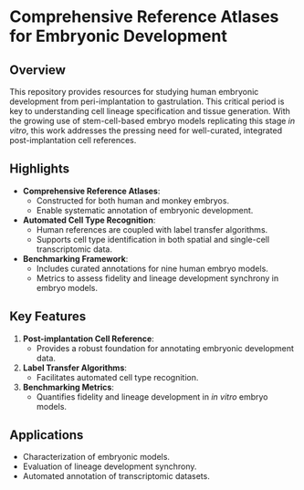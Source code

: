 # Comprehensive Reference Atlases for Embryonic Development

## Overview
This repository provides resources for studying human embryonic development from peri-implantation to gastrulation. This critical period is key to understanding cell lineage specification and tissue generation. With the growing use of stem-cell-based embryo models replicating this stage *in vitro*, this work addresses the pressing need for well-curated, integrated post-implantation cell references.

## Highlights
- **Comprehensive Reference Atlases**:
  - Constructed for both human and monkey embryos.
  - Enable systematic annotation of embryonic development.
- **Automated Cell Type Recognition**:
  - Human references are coupled with label transfer algorithms.
  - Supports cell type identification in both spatial and single-cell transcriptomic data.
- **Benchmarking Framework**:
  - Includes curated annotations for nine human embryo models.
  - Metrics to assess fidelity and lineage development synchrony in embryo models.

## Key Features
1. **Post-implantation Cell Reference**:
   - Provides a robust foundation for annotating embryonic development data.
2. **Label Transfer Algorithms**:
   - Facilitates automated cell type recognition.
3. **Benchmarking Metrics**:
   - Quantifies fidelity and lineage development in *in vitro* embryo models.

## Applications
- Characterization of embryonic models.
- Evaluation of lineage development synchrony.
- Automated annotation of transcriptomic datasets.


